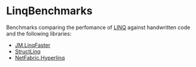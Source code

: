 # LinqBenchmarks

Benchmarks comparing the perfomance of [LINQ](https://docs.microsoft.com/en-us/dotnet/csharp/programming-guide/concepts/linq/) against handwritten code and the following libraries: 

- [JM.LinqFaster](https://github.com/jackmott/LinqFaster)
- [StructLinq](https://github.com/reegeek/StructLinq)
- [NetFabric.Hyperlinq](https://github.com/NetFabric/NetFabric.Hyperlinq)
